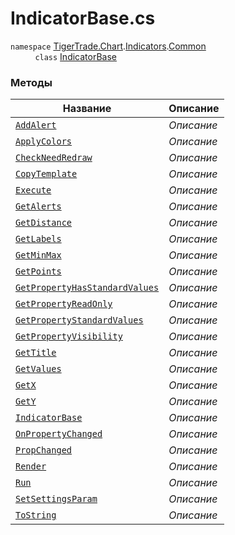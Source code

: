 
# IndicatorBase.cs
`namespace` [TigerTrade.Chart](../../../../TigerTrade.Chart.md).[Indicators](../../../../TigerTrade.Chart/Indicators.md).[Common](../../../../TigerTrade.Chart/Indicators/Common.md)  
&nbsp;&nbsp;&nbsp;&nbsp;&nbsp;&nbsp;&nbsp;&nbsp;&nbsp;      `class` [IndicatorBase](../IndicatorBase.cs.md)

### Методы
| Название | Описание |
| --- | --- |
| [`AddAlert`](./Методы/AddAlert.md) | *Описание* |
| [`ApplyColors`](./Методы/ApplyColors.md) | *Описание* |
| [`CheckNeedRedraw`](./Методы/CheckNeedRedraw.md) | *Описание* |
| [`CopyTemplate`](./Методы/CopyTemplate.md) | *Описание* |
| [`Execute`](./Методы/Execute.md) | *Описание* |
| [`GetAlerts`](./Методы/GetAlerts.md) | *Описание* |
| [`GetDistance`](./Методы/GetDistance.md) | *Описание* |
| [`GetLabels`](./Методы/GetLabels.md) | *Описание* |
| [`GetMinMax`](./Методы/GetMinMax.md) | *Описание* |
| [`GetPoints`](./Методы/GetPoints.md) | *Описание* |
| [`GetPropertyHasStandardValues`](./Методы/GetPropertyHasStandardValues.md) | *Описание* |
| [`GetPropertyReadOnly`](./Методы/GetPropertyReadOnly.md) | *Описание* |
| [`GetPropertyStandardValues`](./Методы/GetPropertyStandardValues.md) | *Описание* |
| [`GetPropertyVisibility`](./Методы/GetPropertyVisibility.md) | *Описание* |
| [`GetTitle`](./Методы/GetTitle.md) | *Описание* |
| [`GetValues`](./Методы/GetValues.md) | *Описание* |
| [`GetX`](./Методы/GetX.md) | *Описание* |
| [`GetY`](./Методы/GetY.md) | *Описание* |
| [`IndicatorBase`](./Методы/IndicatorBase.md) | *Описание* |
| [`OnPropertyChanged`](./Методы/OnPropertyChanged.md) | *Описание* |
| [`PropChanged`](./Методы/PropChanged.md) | *Описание* |
| [`Render`](./Методы/Render.md) | *Описание* |
| [`Run`](./Методы/Run.md) | *Описание* |
| [`SetSettingsParam`](./Методы/SetSettingsParam.md) | *Описание* |
| [`ToString`](./Методы/ToString.md) | *Описание* |
